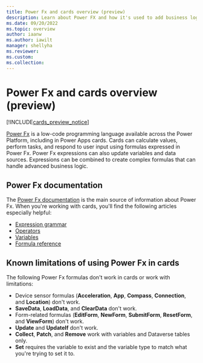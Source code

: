 ```yaml
---
title: Power Fx and cards overview (preview)
description: Learn about Power FX and how it's used to add business logic in cards for Microsoft Power Apps.
ms.date: 09/20/2022
ms.topic: overview
author: iaanw
ms.author: iawilt
manager: shellyha
ms.reviewer: 
ms.custom: 
ms.collection: 
---
```


# Power Fx and cards overview (preview)

[!INCLUDE[cards_preview_notice](../../includes/preview-include.md)]

[Power Fx](/power-platform/power-fx/overview) is a low-code programming language available across the Power Platform, including in Power Apps cards. Cards can calculate values, perform tasks, and respond to user input using formulas expressed in Power Fx. Power Fx expressions can also update variables and data sources. Expressions can be combined to create complex formulas that can handle advanced business logic.

## Power Fx documentation

The [Power Fx documentation](/power-platform/power-fx/overview) is the main source of information about Power Fx. When you're working with cards, you'll find the following articles especially helpful:

- [Expression grammar](/power-platform/power-fx/expression-grammar)
- [Operators](/power-platform/power-fx/operators)
- [Variables](/power-platform/power-fx/variables)
- [Formula reference](/power-platform/power-fx/formula-reference)

## Known limitations of using Power Fx in cards

The following Power Fx formulas don't work in cards or work with limitations:

- Device sensor formulas (**Acceleration**, **App**, **Compass**, **Connection**, and **Location**) don't work.
- **SaveData**, **LoadData**, and **ClearData** don't work.
- Form-related formulas (**EditForm**, **NewForm**, **SubmitForm**, **ResetForm**, and **ViewForm**) don't work.
- **Update** and **UpdateIf** don't work.
- **Collect**, **Patch**, and **Remove** work with variables and Dataverse tables only.
- **Set** requires the variable to exist and the variable type to match what you're trying to set it to.
